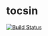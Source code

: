# tocsin

[![Build Status](https://travis-ci.com/kmray/tocsin.svg?branch=master)](https://travis-ci.com/kmray/tocsin)
